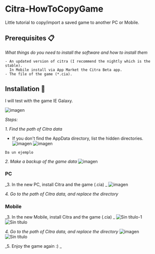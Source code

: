 # Citra-HowToCopyGame
Little tutorial to copy/import a saved game to another PC or Mobile.

## Prerequisites 📋

_What things do you need to install the software and how to install them_

```
- An updated version of citra (I recommend the nightly which is the stable).
  In Mobile install via App Market the Citra Beta app.
- The file of the game (*.cia).
```

## Installation 🔧

I will test with the game IE Galaxy.

![imagen](https://github.com/TreKar99/Citra-HowToCopyGame/assets/101529212/2111c8b0-a55d-48a5-9784-aa2565e2304b)

_Steps:_

_1. Find the path of Citra data_
- If you don't find the AppData directory, list the hidden directories.
![imagen](https://github.com/TreKar99/Citra-HowToCopyGame/assets/101529212/ee02c149-d877-40fe-a9e2-94715647d98e)
![imagen](https://github.com/TreKar99/Citra-HowToCopyGame/assets/101529212/5605409c-c0b0-4c99-8a72-1f78e9d36f03)



```
Da un ejemplo
```
_2. Make a backup of the game data_
![imagen](https://github.com/TreKar99/Citra-HowToCopyGame/assets/101529212/12ed8ae0-30f5-438d-a4ca-3b4243d44956)

### PC 
_3. In the new PC, install Citra and the game (.cia) _
![imagen](https://github.com/TreKar99/Citra-HowToCopyGame/assets/101529212/f17a70d8-fd17-409b-9ea7-33b1b0c0f6cb)

_4. Go to the path of Citra data, and replace the directory_

### Mobile
_3. In the new Mobile, install Citra and the game (.cia) _
![Sin título-1](https://github.com/TreKar99/Citra-HowToCopyGame/assets/101529212/6a107618-5953-4b82-a20a-0f7672b7289a)
![Sin título](https://github.com/TreKar99/Citra-HowToCopyGame/assets/101529212/37029b93-7db8-4925-a83e-2a5c99073513)

_4. Go to the path of Citra data, and replace the directory_
![imagen](https://github.com/TreKar99/Citra-HowToCopyGame/assets/101529212/4cc8a24f-23be-4cb3-b702-4054cb3b4716)
![Sin título](https://github.com/TreKar99/Citra-HowToCopyGame/assets/101529212/e7f8fde6-231b-4e15-8063-fc33a5ca5941)

_5. Enjoy the game again :) _
